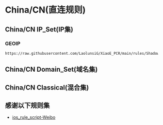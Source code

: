 # China/CN(直连规则)

## China/CN IP_Set(IP集)

### GEOIP
```
https://raw.githubusercontent.com/LaolunsiG/XiaoE_PCR/main/rules/Shadowrocket/China/GEOIP_CN.list
```

## China/CN Domain_Set(域名集)

## China/CN Classical(混合集)

## 感谢以下规则集
- [ios_rule_script-Weibo](https://raw.githubusercontent.com/blackmatrix7/ios_rule_script/master/rule/Surge/Weibo/Weibo.list)
